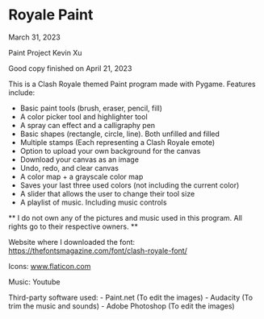 # Royale Paint
March 31, 2023

Paint Project
Kevin Xu

Good copy finished on April 21, 2023


This is a Clash Royale themed Paint program made with Pygame.
Features include:
- Basic paint tools (brush, eraser, pencil, fill)
- A color picker tool and highlighter tool
- A spray can effect and a calligraphy pen
- Basic shapes (rectangle, circle, line). Both unfilled and filled
- Multiple stamps (Each representing a Clash Royale emote)
- Option to upload your own background for the canvas
- Download your canvas as an image
- Undo, redo, and clear canvas
- A color map + a grayscale color map
- Saves your last three used colors (not including the current color)
- A slider that allows the user to change their tool size
- A playlist of music. Including music controls




** I do not own any of the pictures and music used in this program. All rights go to their respective owners. **

Website where I downloaded the font:
https://thefontsmagazine.com/font/clash-royale-font/

Icons:
www.flaticon.com

Music:
Youtube

Third-party software used:
    - Paint.net (To edit the images)
    - Audacity (To trim the music and sounds)
    - Adobe Photoshop (To edit the images)
